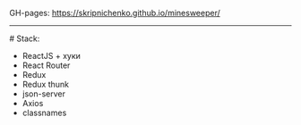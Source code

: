 GH-pages: https://skripnichenko.github.io/minesweeper/
<hr>
# Stack:
<ul>
 <li>ReactJS + хуки</li>
 <li>React Router</li>
 <li>Redux</li>
 <li>Redux thunk</li>
 <li>json-server</li>
 <li>Axios</li>
 <li>classnames</li>
</ul>
<b/>
